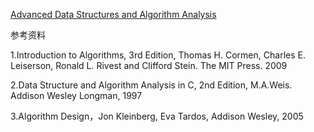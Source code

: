 [Advanced Data Structures and Algorithm Analysis](https://www.icourse163.org/course/ZJU1-1460402161?%20appId=null&outVendor=zw_mooc_pcsslx_)

参考资料

1.Introduction to Algorithms, 3rd Edition, Thomas H. Cormen, Charles E. Leiserson, Ronald L. Rivest and Clifford Stein. The MIT Press. 2009

2.Data Structure and Algorithm Analysis in C, 2nd Edition, M.A.Weis. Addison Wesley Longman, 1997

3.Algorithm Design，Jon Kleinberg, Eva Tardos, Addison Wesley, 2005 